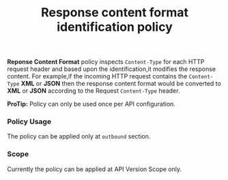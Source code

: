 ﻿---
title: "Response content format identification policy"
toc: true
tag: developers
category: "API Management"
menus: 
    policies:
        icon: fa fa-gg
        title: "Response Content Format Transform Policy" 
---
**Reponse Content Format** policy inspects `Content-Type` for each HTTP request header and based upon the 
identification,it modifies the response content. For example,if the incoming HTTP request contains 
the `Content-Type` **XML** or **JSON** then the response content format would be converted to **XML** or **JSON** according to the 
Request `Content-Type` header.

**ProTip:** Policy can only be used once per API configuration.

### Policy Usage

The policy can be applied only at `outbound` section.

### Scope

Currently the policy can be applied at API Version Scope only.